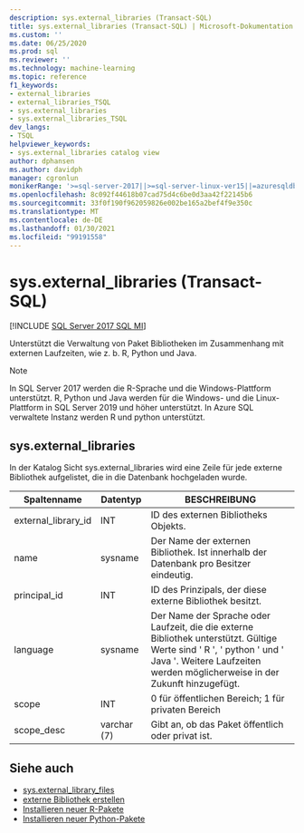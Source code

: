 ```yaml
---
description: sys.external_libraries (Transact-SQL)
title: sys.external_libraries (Transact-SQL) | Microsoft-Dokumentation
ms.custom: ''
ms.date: 06/25/2020
ms.prod: sql
ms.reviewer: ''
ms.technology: machine-learning
ms.topic: reference
f1_keywords:
- external_libraries
- external_libraries_TSQL
- sys.external_libraries
- sys.external_libraries_TSQL
dev_langs:
- TSQL
helpviewer_keywords:
- sys.external_libraries catalog view
author: dphansen
ms.author: davidph
manager: cgronlun
monikerRange: '>=sql-server-2017||>=sql-server-linux-ver15||=azuresqldb-mi-current'
ms.openlocfilehash: 8c092f44618b07cad75d4c6be0d3aa42f22145b6
ms.sourcegitcommit: 33f0f190f962059826e002be165a2bef4f9e350c
ms.translationtype: MT
ms.contentlocale: de-DE
ms.lasthandoff: 01/30/2021
ms.locfileid: "99191558"
---
```

# <a name="sysexternal_libraries-transact-sql"></a>sys.external_libraries (Transact-SQL)  
[!INCLUDE [SQL Server 2017 SQL MI](../../includes/applies-to-version/sqlserver2017-asdbmi.md)]

Unterstützt die Verwaltung von Paket Bibliotheken im Zusammenhang mit externen Laufzeiten, wie z. b. R, Python und Java.

> [!NOTE]
> In SQL Server 2017 werden die R-Sprache und die Windows-Plattform unterstützt. R, Python und Java werden für die Windows- und die Linux-Plattform in SQL Server 2019 und höher unterstützt. In Azure SQL verwaltete Instanz werden R und python unterstützt.

## <a name="sysexternal_libraries"></a>sys.external_libraries

In der Katalog Sicht sys.external_libraries wird eine Zeile für jede externe Bibliothek aufgelistet, die in die Datenbank hochgeladen wurde.

|Spaltenname |Datentyp | BESCHREIBUNG|
|------|------|------|
|external_library_id |INT | ID des externen Bibliotheks Objekts. |
|name |sysname |Der Name der externen Bibliothek. Ist innerhalb der Datenbank pro Besitzer eindeutig.|
|principal_id |INT |ID des Prinzipals, der diese externe Bibliothek besitzt. |
|language | sysname | Der Name der Sprache oder Laufzeit, die die externe Bibliothek unterstützt. Gültige Werte sind ' R ', ' python ' und ' Java '. Weitere Laufzeiten werden möglicherweise in der Zukunft hinzugefügt.|
|scope |INT |0 für öffentlichen Bereich; 1 für privaten Bereich |  
|scope_desc |varchar (7) |Gibt an, ob das Paket öffentlich oder privat ist.|

## <a name="see-also"></a>Siehe auch  

+ [sys.external_library_files](sys-external-library-files-transact-sql.md)  
+ [externe Bibliothek erstellen](../../t-sql/statements/create-external-library-transact-sql.md)  
+ [Installieren neuer R-Pakete](../../machine-learning/package-management/install-additional-r-packages-on-sql-server.md)  
+ [Installieren neuer Python-Pakete](../../machine-learning/package-management/install-additional-python-packages-on-sql-server.md)  
